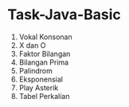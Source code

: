 # Task-Java-Basic

1. Vokal Konsonan
2. X dan O
3. Faktor Bilangan
4. Bilangan Prima
5. Palindrom
6. Eksponensial 
7. Play Asterik
8. Tabel Perkalian
